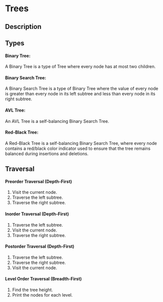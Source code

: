 # Trees

## Description

## Types
#### **Binary Tree:** 
A Binary Tree is a type of Tree where every node has at most two children.
#### **Binary Search Tree:**
A Binary Search Tree is a type of Binary Tree where the value of every node is greater than every node in its left subtree and less than every node in its right subtree.
#### **AVL Tree:** 
An AVL Tree is a self-balancing Binary Search Tree.
#### **Red-Black Tree:**
A Red-Black Tree is a self-balancing Binary Search Tree, where every node contains a red/black color indicator used to ensure that the tree remains balanced during insertions and deletions.

## Traversal

#### **Preorder Traversal (Depth-First)**
  1. Visit the current node.
  2. Traverse the left subtree.
  3. Traverse the right subtree.

#### **Inorder Traversal (Depth-First)**
  1. Traverse the left subtree.
  2. Visit the current node.
  3. Traverse the right subtree.

#### **Postorder Traversal (Depth-First)**
  1. Traverse the left subtree.
  2. Traverse the right subtree.
  3. Visit the current node.

#### **Level Order Traversal (Breadth-First)**
  1. Find the tree height.
  2. Print the nodes for each level.
